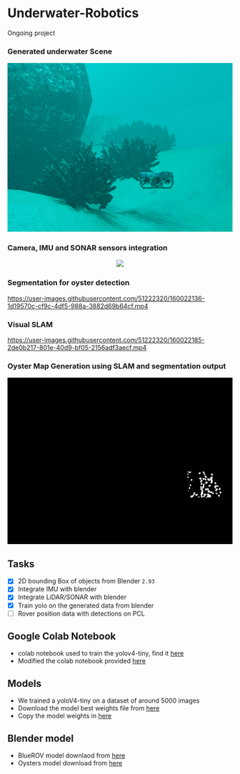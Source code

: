 # Underwater-Robotics
Ongoing project 

### Generated underwater Scene
<p align="center">
<img src="https://github.com/niteshjha08/Underwater-Robotics/blob/main/media/render.png"/>
</p>

### Camera, IMU and SONAR sensors integration
<p align="center">
<img src="https://github.com/niteshjha08/Underwater-Robotics/blob/main/media/simulator-sensors.gif"/>
</p>

### Segmentation for oyster detection
https://user-images.githubusercontent.com/51222320/160022136-1d19570c-cf9c-4df5-988a-3882d69b64cf.mp4

### Visual SLAM
https://user-images.githubusercontent.com/51222320/160022185-2de0b217-801e-40d9-bf05-2156adf3aecf.mp4

### Oyster Map Generation using SLAM and segmentation output

<p align="center">
<img src="https://github.com/niteshjha08/Underwater-Robotics/blob/main/media/oyster_map.gif"/>
</p>





## Tasks
- [x] 2D bounding Box of objects from Blender `2.93`
- [x] Integrate IMU with blender
- [x] Integrate LiDAR/SONAR with blender
- [x] Train yolo on the generated data from blender
- [ ] Rover position data with detections on PCL

## Google Colab Notebook
* colab notebook used to train the yolov4-tiny, find it [here](https://colab.research.google.com/drive/1RePfSTb7c1tPAuh_D-ySLhrG78gxkF9D?usp=sharing)
* Modified the colab notebook provided [here](https://colab.research.google.com/drive/1_GdoqCJWXsChrOiY8sZMr_zbr_fH-0Fg)

## Models
* We trained a yoloV4-tiny on a dataset of around 5000 images
* Download the model best weights file from [here](https://drive.google.com/file/d/1ffx9uFeBLUgfymSTHV5pO_OoLnYB7EVT/view?usp=sharing) 
* Copy the model weights in [here](https://github.com/mjoshi07/Underwater-Robotics/tree/main/data/model)

## Blender model
* BlueROV model downlaod from [here](https://github.com/patrickelectric/bluerov_ros_playground)
* Oysters model download from [here](https://drive.google.com/drive/folders/1XY2yMnFDCiSR8H6S84OS8WX1tzu2OnCW?usp=sharing)  
